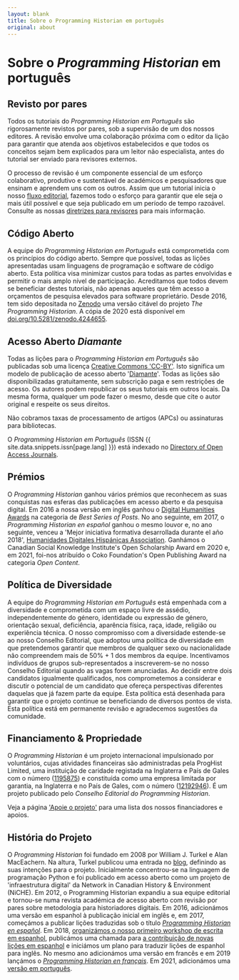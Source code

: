 ```yaml
---
layout: blank
title: Sobre o Programming Historian em português
original: about
---
```


# Sobre o _Programming Historian_ em português


## Revisto por pares
Todos os tutoriais do _Programming Historian em Português_ são rigorosamente revistos por pares, sob a supervisão de um dos nossos editores. A revisão envolve uma colaboração próxima com o editor da lição para garantir que atenda aos objetivos estabelecidos e que todos os conceitos sejam bem explicados para um leitor não especialista, antes do tutorial ser enviado para revisores externos.

O processo de revisão é um componente essencial de um esforço colaborativo, produtivo e sustentável de académicos e pesquisadores que ensinam e aprendem uns com os outros. Assim que um tutorial inicia o nosso [fluxo editorial]({{site.baseurl}}/pt/directrizes-autor), fazemos todo o esforço para garantir que ele seja o mais útil possível e que seja publicado em um período de tempo razoável. Consulte as nossas [diretrizes para revisores]({{site.baseurl}}/pt/directrizes-revisor) para mais informação.


## Código Aberto
A equipe do _Programming Historian em Português_ está comprometida com os princípios do código aberto. Sempre que possível, todas as lições apresentadas usam linguagens de programação e software de código aberto. Esta política visa minimizar custos para todas as partes envolvidas e permitir o mais amplo nível de participação. Acreditamos que todos devem se beneficiar destes tutoriais, não apenas aqueles que têm acesso a orçamentos de pesquisa elevados para software proprietário. Desde 2016, tem sido depositada no [Zenodo](https://zenodo.org/) uma versão citável do projeto _The Programming Historian_. A cópia de 2020 está disponível em [doi.org/10.5281/zenodo.4244655](https://doi.org/10.5281/zenodo.4244655).


## Acesso Aberto _Diamante_
Todas as lições para o _Programming Historian em Português_ são publicadas sob uma licença [Creative Commons 'CC-BY'](https://creativecommons.org/licenses/by/4.0/deed.pt). Isto significa um modelo de publicação de acesso aberto '[Diamante](https://figshare.com/articles/dataset/Diamond_open_access_venn/6900566/1)'. Todas as lições são disponibilizadas gratuitamente, sem subscrição paga e sem restrições de acesso. Os autores podem republicar os seus tutoriais em outros locais. Da mesma forma, qualquer um pode fazer o mesmo, desde que cite o autor original e respeite os seus direitos.

Não cobramos taxas de processamento de artigos (APCs) ou assinaturas para bibliotecas.

O _Programming Historian em Português_ (ISSN {{ site.data.snippets.issn[page.lang] }}) está indexado no [Directory of Open Access Journals](https://doaj.org/toc/2397-2068).

## Prémios
O _Programming Historian_ ganhou vários prémios que reconhecem as suas conquistas nas esferas das publicações em acesso aberto e da pesquisa digital. Em 2016 a nossa versão em inglês ganhou o [Digital Humanities Awards](http://dhawards.org/dhawards2016/results/) na categoria de _Best Series of Posts_. No ano seguinte, em 2017, o _Programming Historian en español_ ganhou o mesmo louvor e, no ano seguinte, venceu a 'Mejor iniciativa formativa desarrollada durante el año 2018', [Humanidades Digitales Hispánicas Association](http://humanidadesdigitaleshispanicas.es/). Ganhámos o Canadian Social Knowledge Institute's Open Scholarship Award em 2020 e, em 2021, foi-nos atribuído o Coko Foundation's Open Publishing Award na categoria _Open Content_.

## Política de Diversidade

A equipe do _Programming Historian em Português_ está empenhada com a diversidade e comprometida com um espaço livre de assédio, independentemente do género, identidade ou expressão de género, orientação sexual, deficiência, aparência física, raça, idade, religião ou experiência técnica. O nosso compromisso com a diversidade estende-se ao nosso Conselho Editorial, que adoptou uma política de diversidade em que pretendemos garantir que membros de qualquer sexo ou nacionalidade não compreendem mais de 50% + 1 dos membros da equipe. Incentivamos indivíduos de grupos sub-representados a inscreverem-se no nosso Conselho Editorial quando as vagas forem anunciadas. Ao decidir entre dois candidatos igualmente qualificados, nos comprometemos a considerar e discutir o potencial de um candidato que ofereça perspectivas diferentes daquelas que já fazem parte da equipe. Esta política está desenhada para garantir que o projeto continue se beneficiando de diversos pontos de vista. Esta política está em permanente revisão e agradecemos sugestões da comunidade.

## Financiamento & Propriedade

O _Programming Historian_ é um projeto internacional impulsionado por voluntários, cujas atividades financeiras são administradas pela ProgHist Limited, uma instituição de caridade registada na Inglaterra e País de Gales com o número ([1195875](https://register-of-charities.charitycommission.gov.uk/charity-search/-/charity-details/5181272/charity-overview)) e constituída como uma empresa limitada por garantia, na Inglaterra e no País de Gales, com o número ([12192946](https://find-and-update.company-information.service.gov.uk/company/12192946)). É um projeto publicado pelo _Conselho Editorial do Programming Historian_.

Veja a página ['Apoie o projeto']({{site.baseurl}}/pt/apoie-nos) para uma lista dos nossos financiadores e apoios.


## História do Projeto

O _Programming Historian_ foi fundado em 2008 por William J. Turkel e Alan MacEachern. Na altura, Turkel publicou uma entrada no [blog](http://digitalhistoryhacks.blogspot.com/2008/01/programming-historian.html), definindo as suas intenções para o projeto. Inicialmente concentrou-se na linguagem de programação Python e foi publicado em acesso aberto como um projeto de 'infraestrutura digital' da Network in Canadian History & Environment (NiCHE). Em 2012, o Programming Historian expandiu a sua equipe editorial e tornou-se numa revista académica de acesso aberto com revisão por pares sobre metodologia para historiadores digitais. Em 2016, adicionámos uma versão em espanhol à publicação inicial em inglês e, em 2017, começámos a publicar lições traduzidas sob o título _[Programming Historian en español]({{site.baseurl}}/es)_. Em 2018, [organizámos o nosso primeiro workshop de escrita em espanhol](/posts/bogota-workshop-report), publicámos uma chamada para [a contribuição de novas lições em espanhol](/posts/convocatoria-de-tutoriales) e iniciámos um plano para traduzir lições de espanhol para inglês. No mesmo ano adicionámos uma versão em francês e em 2019 lançámos o _[Programming Historian en français]({{site.baseurl}}/fr)_. Em 2021, adicionámos uma [versão em português]({{site.baseurl}}/pt).
